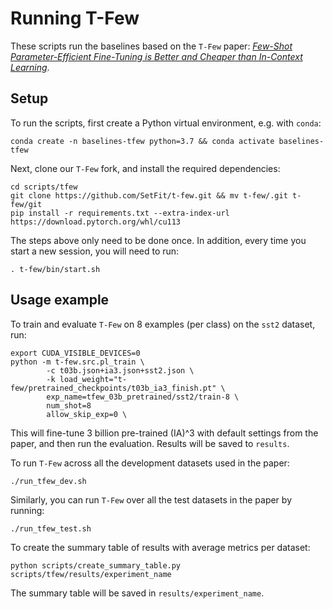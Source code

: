 # Running T-Few

These scripts run the baselines based on the `T-Few` paper: [_Few-Shot Parameter-Efficient Fine-Tuning is Better and Cheaper than In-Context Learning_](https://arxiv.org/abs/2205.05638).

## Setup

To run the scripts, first create a Python virtual environment, e.g. with `conda`:

```
conda create -n baselines-tfew python=3.7 && conda activate baselines-tfew
```

Next, clone our `T-Few` fork, and install the required dependencies:

```
cd scripts/tfew
git clone https://github.com/SetFit/t-few.git && mv t-few/.git t-few/git
pip install -r requirements.txt --extra-index-url https://download.pytorch.org/whl/cu113
```
The steps above only need to be done once. In addition, every time you start a new session, you will need to run:
```
. t-few/bin/start.sh
```

## Usage example

To train and evaluate `T-Few` on 8 examples (per class) on the `sst2` dataset, run:

```
export CUDA_VISIBLE_DEVICES=0
python -m t-few.src.pl_train \
        -c t03b.json+ia3.json+sst2.json \
        -k load_weight="t-few/pretrained_checkpoints/t03b_ia3_finish.pt" \
        exp_name=tfew_03b_pretrained/sst2/train-8 \
        num_shot=8
        allow_skip_exp=0 \
```

This will fine-tune 3 billion pre-trained (IA)^3 with default settings from the paper, and then run the evaluation.
Results will be saved to `results`. 

To run `T-Few` across all the development datasets used in the paper:

```
./run_tfew_dev.sh
```

Similarly, you can run `T-Few` over all the test datasets in the paper by running:

```
./run_tfew_test.sh
```

To create the summary table of results with average metrics per dataset:
```
python scripts/create_summary_table.py scripts/tfew/results/experiment_name
```

The summary table will be saved in `results/experiment_name`.
